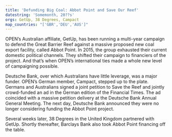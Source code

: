 ```yaml
---
title: 'Defunding Big Coal: Abbot Point and Save Our Reef'
datestring: 'Somemonth, 20??s'
orgs: GetUp, 38 Degrees, Campact
map_countries: "['GBR','DEU','AUS']"
---
```


OPEN’s Australian affiliate, GetUp, has been running a multi-year campaign to defend the Great Barrier Reef against a massive proposed new coal export facility, called Abbot Point. In 2015, the group exhausted their current domestic political channels. They shifted their campaign to financiers of the project. And that’s when OPEN’s international ties made a whole new level of campaigning possible.

Deutsche Bank, over which Australians have little leverage, was a major funder. OPEN’s German member, Campact, stepped up to the plate. Germans and Australians signed a joint petition to Save the Reef and jointly crowd-funded an ad in the German edition of the Financial Times. The ad coincided with a massive petition delivery at the Deutsche Bank Annual General Meeting. The next day, Deutsche Bank announced they were no longer considering funding the Abbot Point project.

Several weeks later, 38 Degrees in the United Kingdom partnered with GetUp. Shortly thereafter, Barclays Bank also took Abbot Point financing off the table.
